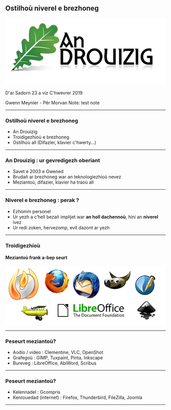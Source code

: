 ## Ostilhoù niverel e brezhoneg

![An Drouizig](images/logo.png) <!-- .element height="50%" width="50%" -->

D'ar Sadorn 23 a viz C'hwevrer 2019

Gwenn Meynier - Pêr Morvan 
Note: test note

---

### Ostilhoù niverel e brezhoneg

 * An Drouizig
 * Troidigezhioù e brezhoneg
 * Ostilhoù all (Difazier, klavier c'hwerty...)

---

### An Drouizig : ur gevredigezh oberiant

 * Savet e 2003 e Gwened
 * Brudañ ar brezhoneg war an teknologiezhioù nevez
 * Meziantoù, difazier, klavier ha traoù all

---

### Niverel e brezhoneg : perak ?

 * Ezhomm personel
 * Ur yezh a c’hell bezañ implijet war **an holl dachennoù**, hini an **niverel** ivez
 * Ur redi zoken, hervezomp, evit dazont ar yezh

---

### Troidigezhioù
#### Meziantoù frank a-bep seurt


![Meziantoù](images/meziantou.png)

----

### Peseurt meziantoù?

 * Aodio / video : Clementine, VLC, OpenShot  
 * Grafegoù : GIMP, Tuxpaint, Pinta, Inkscape
 * Bureveg : LibreOffice, AbiWord, Scribus

----

### Peseurt meziantoù?

 * Kelennadel : Gcompris
 * Kenrouedad (internet) : Firefox, Thunderbird, FileZilla, Joomla

----


